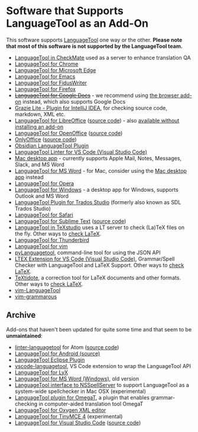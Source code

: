 # Software that Supports LanguageTool as an Add-On

This software supports [LanguageTool](https://languagetool.org) one way or the other. **Please note that most of
this software is not supported by the LanguageTool team.**

* [LanguageTool in CheckMate](http://www.opentag.com/okapi/wiki/index.php?title=CheckMate) used as a server to enhance translation QA
* [LanguageTool for Chrome](https://chrome.google.com/webstore/detail/languagetool/oldceeleldhonbafppcapldpdifcinji)
* [LanguageTool for Microsoft Edge](https://microsoftedge.microsoft.com/addons/detail/hfjadhjooeceemgojogkhlppanjkbobc)
* [LanguageTool for Emacs](https://github.com/mhayashi1120/Emacs-langtool)
* [LanguageTool for FidusWriter](https://github.com/fiduswriter/fiduswriter-languagetool)
* [LanguageTool for Firefox](https://addons.mozilla.org/firefox/addon/languagetool/)
* ~~[LanguageTool for Google Docs](https://gsuite.google.com/marketplace/app/grammatik_und_rechtschreibpr%C3%BCfung_langua/805250893316)~~ - we recommend using [the browser add-on](https://languagetool.org/addon-redirect) instead, which also supports Google Docs
* [Grazie Lite - Plugin for IntelliJ IDEA](https://plugins.jetbrains.com/plugin/12175-grazie), for checking source code, markdown, XML etc.
* [LanguageTool for LibreOffice](https://extensions.libreoffice.org/en/extensions/show/languagetool) ([source code](https://github.com/languagetool-org/languagetool/tree/master/languagetool-office-extension)) - also [available without installing an add-on](https://languagetool.org/insights/post/product-libreoffice/)
* [LanguageTool for OpenOffice](https://extensions.openoffice.org/en/project/languagetool) ([source code](https://github.com/languagetool-org/languagetool/tree/master/languagetool-office-extension))
* [OnlyOffice](https://www.onlyoffice.com/en/app-directory/languagetool) ([source code](https://github.com/ONLYOFFICE/onlyoffice.github.io/tree/master/sdkjs-plugins/content/languagetool))
* [Obsidian LanguageTool Plugin](https://github.com/Clemens-E/obsidian-languagetool-plugin)
* [LanguageTool Linter for VS Code (Visual Studio Code)](https://github.com/davidlday/vscode-languagetool-linter)
* [Mac desktop app](https://languagetool.org/mac-desktop) - currently supports Apple Mail, Notes, Messages, Slack, and MS Word
* [LanguageTool for MS Word](https://languagetool.org/word) - for Mac, consider using the [Mac desktop app](https://languagetool.org/mac-desktop) instead
* [LanguageTool for Opera](https://addons.opera.com/extensions/details/grammar-and-spell-checker-languagetool/)
* [LanguageTool for Windows](https://languagetool.org/windows-desktop) - a desktop app for Windows, supports Outlook and MS Word
* [LanguageTool Plugin for Trados Studio](https://appstore.rws.com/plugin/95/) (formerly also known as SDL Trados Studio)
* [LanguageTool for Safari](https://apps.apple.com/app/languagetool-for-safari/id1534275760?l=en&mt=12)
* [LanguageTool for Sublime Text](https://packagecontrol.io/packages/LanguageTool) ([source code](https://github.com/gtarawneh/languagetool-sublime))
* [LanguageTool in TeXstudio](http://texstudio.sourceforge.net/) uses a LT server to check (La)TeX files on the fly. Other ways to [check LaTeX](https://dev.languagetool.org/checking-la-tex-with-languagetool).
* [LanguageTool for Thunderbird](https://addons.thunderbird.net/thunderbird/addon/grammar-and-spell-checker/)
* [LanguageTool for vim](http://www.vim.org/scripts/script.php?script_id=3223)
* [pyLanguagetool](https://github.com/Findus23/pyLanguagetool), command-line tool for using the JSON API
* [LTEX Extension for VS Code (Visual Studio Code)](https://github.com/valentjn/vscode-ltex), Grammar/Spell Checker with LanguageTool and LaTeX Support. Other ways to [check LaTeX](https://dev.languagetool.org/checking-la-tex-with-languagetool).
* [TeXtidote](https://github.com/sylvainhalle/textidote), a correction tool for LaTeX documents and other formats.  Other ways to [check LaTeX](https://dev.languagetool.org/checking-la-tex-with-languagetool).  
* [vim-LanguageTool](https://github.com/dpelle/vim-LanguageTool)
* [vim-grammarous](https://github.com/rhysd/vim-grammarous)


## Archive

Add-ons that haven't been updated for quite some time and that seem to be **unmaintained**:

* [linter-languagetool](https://atom.io/packages/linter-languagetool) for Atom ([source code](https://github.com/wysiib/linter-languagetool))
* [LanguageTool for Android (source)](https://github.com/Softcatala/LanguageToolAndroidService)
* [LanguageTool Eclipse Plugin](https://github.com/vogellacompany/languagetool-eclipse-plugin)
* [vscode-languagetool](https://github.com/cfjedimaster/vscode-languagetool), VS Code extension to wrap the LanguageTool API
* [LanguageTool for LyX](http://wiki.lyx.org/Tools/LyX-GrammarChecker)
* [LanguageTool for MS Word (Windows)](https://github.com/jaumeortola/languagetool-msword10-addin#english), old version
* [LanguageTool interface to NSSpellServer](https://github.com/ramonpoca/LanguageToolNSServer) to support LanguageTool as a system-wide spellchecker in Mac OSX (experimental)
* [LanguageTool plugin for OmegaT](https://sourceforge.net/projects/omegat-plugins/files/OmegaT-LanguageTool/), a plugin that enables grammar-checking in computer-aided translation tool OmegaT
* [LanguageTool for Oxygen XML editor](https://github.com/danielnaber/oxygen-languagetool-plugin)
* [LanguageTool for TinyMCE 4](https://github.com/KnowZero/tinymce4-languagetool) (experimental)
* [LanguageTool for Visual Studio Code](https://marketplace.visualstudio.com/items?itemName=adamvoss.vscode-languagetool) ([source code](https://github.com/adamvoss/vscode-languagetool))
